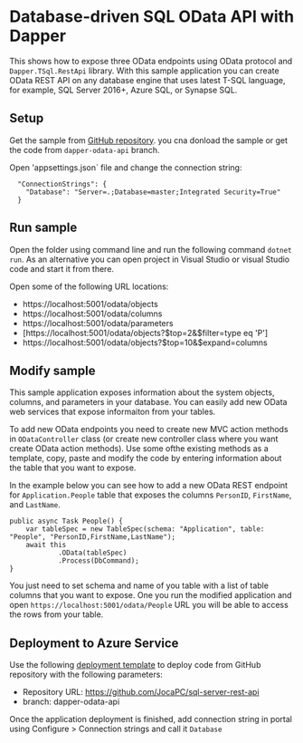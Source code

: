# Database-driven SQL OData API with Dapper

This shows how to expose three OData endpoints using OData protocol and `Dapper.TSql.RestApi` library. With this sample application you can create OData REST API on any database engine that uses latest T-SQL language, for example, SQL Server 2016+, Azure SQL, or Synapse SQL.

## Setup

Get the sample from [GitHub repository](https://github.com/JocaPC/sql-server-rest-api/tree/dapper-odata-api). you cna donload the sample or get the code from `dapper-odata-api` branch.

Open 'appsettings.json` file and change the connection string:

```
  "ConnectionStrings": {
    "Database": "Server=.;Database=master;Integrated Security=True"
  }
```

## Run sample

Open the folder using command line and run the following command `dotnet run`. As an alternative you can
open project in Visual Studio or visual Studio code and start it from there.

Open some of the following URL locations:
- https://localhost:5001/odata/objects
- https://localhost:5001/odata/columns
- https://localhost:5001/odata/parameters
- [https://localhost:5001/odata/objects?$top=2&$filter=type eq 'P']
- https://localhost:5001/odata/objects?$top=10&$expand=columns

## Modify sample

This sample application exposes information about the system objects, columns, and parameters in your database. You can easily add new OData web services that expose informaiton from your tables.

To add new OData endpoints you need to create new MVC action methods in `ODataController` class (or create new controller class where you want create OData action methods). Use some ofthe existing methods as a template, copy, paste and modify the code by entering information about the table that you want to expose.

In the example below you can see how to add a new OData REST endpoint for `Application.People` table that exposes the columns `PersonID`, `FirstName`, and `LastName`.
```
public async Task People() {
    var tableSpec = new TableSpec(schema: "Application", table: "People", "PersonID,FirstName,LastName");
    await this
            .OData(tableSpec)
            .Process(DbCommand);
}
```

You just need to set schema and name of you table with a list of table columns that you want to expose. One you run the modified application and open `https://localhost:5001/odata/People` URL you will be able to access the rows from your table.

## Deployment to Azure Service

Use the following [deployment template](https://github.com/Azure/azure-quickstart-templates/tree/master/201-web-app-github-deploy) to deploy
code from GitHub repository with the following parameters:
- Repository URL: https://github.com/JocaPC/sql-server-rest-api
- branch: dapper-odata-api 

Once the application deployment is finished, add connection string in portal using Configure > Connection strings and call it `Database`